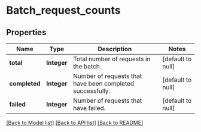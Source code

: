 # Batch_request_counts
## Properties

| Name | Type | Description | Notes |
|------------ | ------------- | ------------- | -------------|
| **total** | **Integer** | Total number of requests in the batch. | [default to null] |
| **completed** | **Integer** | Number of requests that have been completed successfully. | [default to null] |
| **failed** | **Integer** | Number of requests that have failed. | [default to null] |

[[Back to Model list]](../README.md#documentation-for-models) [[Back to API list]](../README.md#documentation-for-api-endpoints) [[Back to README]](../README.md)

